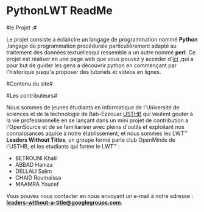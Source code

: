PythonLWT ReadMe
================


#le Projet :#

Le projet consiste a éclaircire un langage de programmation nommé **Python** ,langage de programmation procédurale particulièrement  adapté au
 traitement des données textuellesqui ressemble a un autre nommé **perl**.
Ce projet est réaliser en une page web que vous pouvez y accéder d'[ici](www.notre_site_doit_apparaitre_ici.je_sais_pas) ,qui a pour but de guider les gens a découvrir python en commençant par l'historique jusqu'a proposer des tutoriels et videos en lignes.



#Contenu du site#









#Les contributeurs#

Nous sommes de jeunes étudiants en informatique de l'Université de sciences et de la technologie de Bab-Ezzouar [USTHB](www.usthb.dz) qui veulent gouter à la
vie professionnelle en se lançant dans un mini projet de contribution a l'OpenSource et de se familiariser avec pleins d'outils et exploitant nos connaissances 
aquise à notre établissement, et nous sommes les LWT™ **Leaders Without Titles**, un groupe formé parle club OpenMinds de l'USTHB, et les etudiants qui forme
le LWT™ :
* BETROUNI Khalil 
* ABBAD Hamza     
* DELLALI Salim   
* CHAID Roumaissa
* MAAMRA Youcef


Vous pouvez nous contacter en nous envoyant un e-mail à notre adresse : **leaders-without-a-title@googlegroups.com**.
